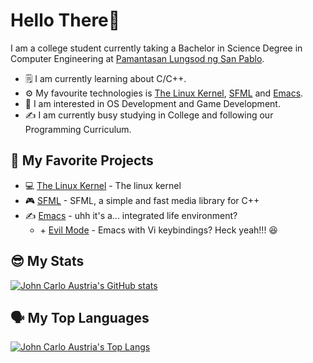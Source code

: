 # Hello There👋

I am a college student currently taking a Bachelor in Science Degree in Computer Engineering at [Pamantasan Lungsod ng San Pablo](https://www.facebook.com/PLSPOfficialFBPage/).

* 🗒️ I am currently learning about C/C++.
* ⚙️  My favourite technologies is [The Linux Kernel](https://github.com/torvalds/linux), [SFML](https://github.com/SFML/SFML) and [Emacs](https://github.com/emacs-mirror/emacs).
* 🧐 I am interested in OS Development and Game Development.
* ✍️  I am currently busy studying in College and following our Programming Curriculum.


## 🌟 My Favorite Projects

* 💻 [The Linux Kernel](https://github.com/torvalds/linux) - The linux kernel
* 🎮 [SFML](https://github.com/SFML/SFML) - SFML, a simple and fast media library for C++
* ✍️  [Emacs](https://github.com/emacs-mirror/emacs) - uhh it's a... integrated life environment?
    * \+ [Evil Mode](https://github.com/emacs-evil/evil) - Emacs with Vi keybindings? Heck yeah!!! 😆

## 😎 My Stats

[![John Carlo Austria's GitHub stats](https://github-readme-stats.vercel.app/api?username=jaycedotbin&show_icons=true&theme=github_dark)](https://github.com/anuraghazra/github-readme-stats)

## 🗣️ My Top Languages

[![John Carlo Austria's Top Langs](https://github-readme-stats.vercel.app/api/top-langs/?username=jaycedotbin&theme=github_dark)](https://github.com/anuraghazra/github-readme-stats)
